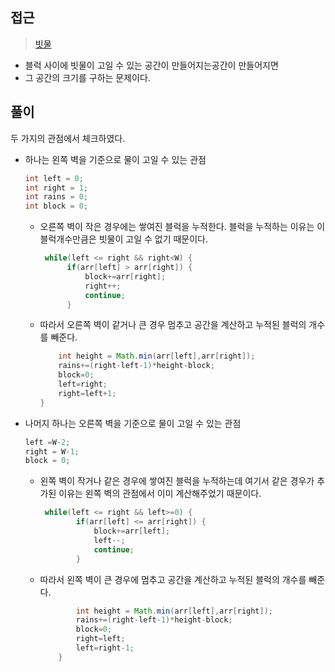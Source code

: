 ## 접근
><a href="https://www.acmicpc.net/problem/14719">빗물</a>
- 블럭 사이에 빗물이 고일 수 있는 공간이 만들어지는공간이 만들어지면
- 그 공간의 크기를 구하는 문제이다.

## 풀이
두 가지의 관점에서 체크하였다.
- 하나는 왼쪽 벽을 기준으로 물이 고일 수 있는 관점
  ```java
  int left = 0;
  int right = 1;
  int rains = 0;
  int block = 0;
  ```
  - 오른쪽 벽이 작은 경우에는 쌓여진 블럭을 누적한다. 블럭을 누적하는 이유는 이 블럭개수만큼은 빗물이 고일 수 없기 때문이다.
    ```java
     while(left <= right && right<W) {
          if(arr[left] > arr[right]) {
              block+=arr[right];
              right++;
              continue;
          }
    ```
  - 따라서 오른쪽 벽이 같거나 큰 경우 멈추고 공간을 계산하고 누적된 블럭의 개수를 빼준다.
    ```java
        int height = Math.min(arr[left],arr[right]);
        rains+=(right-left-1)*height-block;
        block=0;
        left=right;
        right=left+1;
    }
    ```
- 나머지 하나는 오른쪽 벽을 기준으로 물이 고일 수 있는 관점
  ```java
  left =W-2;
  right = W-1;
  block = 0;
  ```
  - 왼쪽 벽이 작거나 같은 경우에 쌓여진 블럭을 누적하는데 여기서 같은 경우가 추가된 이유는 왼쪽 벽의 관점에서 이미 계산해주었기 때문이다.
    ```java
     while(left <= right && left>=0) {
            if(arr[left] <= arr[right]) {
                block+=arr[left];
                left--;
                continue;
            }
    ```
  - 따라서 왼쪽 벽이 큰 경우에 멈추고 공간을 계산하고 누적된 블럭의 개수를 빼준다.
    ```java
            int height = Math.min(arr[left],arr[right]);
            rains+=(right-left-1)*height-block;
            block=0;
            right=left;
            left=right-1;
        }
    ```
